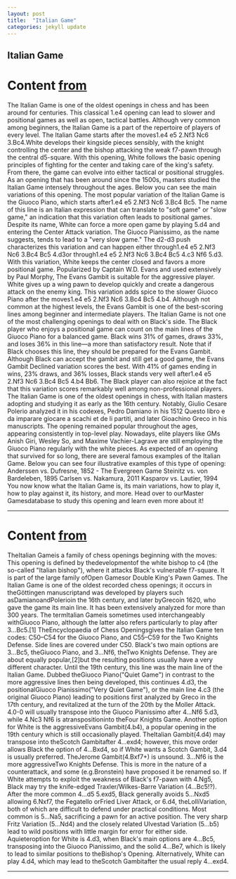 ```yaml
---
layout: post
title:  "Italian Game"
categories: jekyll update
---
```


## Italian Game
# Content [from](https://www.chess.com/openings/Italian-Game)
The Italian Game is one of the oldest openings in chess and has been around for centuries. This classical 1.e4 opening can lead to slower and positional games as well as open, tactical battles. Although very common among beginners, the Italian Game is a part of the repertoire of players of every level.
The Italian Game starts after the moves1.e4 e5 2.Nf3 Nc6 3.Bc4.White develops their kingside pieces sensibly, with the knight controlling the center and the bishop attacking the weak f7-pawn through the central d5-square.
With this opening, White follows the basic opening principles of fighting for the center and taking care of the king's safety. From there, the game can evolve into either tactical or positional struggles.
As an opening that has been around since the 1500s, masters studied the Italian Game intensely throughout the ages. Below you can see the main variations of this opening.
The most popular variation of the Italian Game is the Giuoco Piano, which starts after1.e4 e5 2.Nf3 Nc6 3.Bc4 Bc5. The name of this line is an Italian expression that can translate to "soft game" or "slow game," an indication that this variation often leads to positional games. Despite its name, White can force a more open game by playing 5.d4 and entering the Center Attack variation.
The Giuoco Pianissimo, as the name suggests, tends to lead to a "very slow game." The d2-d3 push characterizes this variation and can happen either through1.e4 e5 2.Nf3 Nc6 3.Bc4 Bc5 4.d3or through1.e4 e5 2.Nf3 Nc6 3.Bc4 Bc5 4.c3 Nf6 5.d3. With this variation, White keeps the center closed and favors a more positional game.
Popularized by Captain W.D. Evans and used extensively by Paul Morphy, The Evans Gambit is suitable for the aggressive player. White gives up a wing pawn to develop quickly and create a dangerous attack on the enemy king. This variation adds spice to the slower Giuoco Piano after the moves1.e4 e5 2.Nf3 Nc6 3.Bc4 Bc5 4.b4. Although not common at the highest levels, the Evans Gambit is one of the best-scoring lines among beginner and intermediate players.
The Italian Game is not one of the most challenging openings to deal with on Black's side.
The Black player who enjoys a positional game can count on the main lines of the Giuoco Piano for a balanced game. Black wins 31% of games, draws 33%, and loses 36% in this line—a more than satisfactory result. Note that if Black chooses this line, they should be prepared for the Evans Gambit.
Although Black can accept the gambit and still get a good game, the Evans Gambit Declined variation scores the best. With 41% of games ending in wins, 23% draws, and 36% losses, Black stands very well after1.e4 e5 2.Nf3 Nc6 3.Bc4 Bc5 4.b4 Bb6. The Black player can also rejoice at the fact that this variation scores remarkably well among non-professional players.
The Italian Game is one of the oldest openings in chess, with Italian masters adopting and studying it as early as the 16th century. Notably, Giulio Cesare Polerio analyzed it in his codexes, Pedro Damiano in his 1512 Questo libro e da imparare giocare a scachi et de li partiti, and later Gioachino Greco in his manuscripts.
The opening remained popular throughout the ages, appearing consistently in top-level play. Nowadays, elite players like GMs Anish Giri, Wesley So, and Maxime Vachier-Lagrave are still employing the Giuoco Piano regularly with the white pieces.
As expected of an opening that survived for so long, there are several famous examples of the Italian Game. Below you can see four illustrative examples of this type of opening:
Anderssen vs. Dufresne, 1852 - The Evergreen Game
Steinitz vs. von Bardeleben, 1895
Carlsen vs. Nakamura, 2011
Kasparov vs. Lautier, 1994
You now know what the Italian Game is, its main variations, how to play it, how to play against it, its history, and more. Head over to ourMaster Gamesdatabase to study this opening and learn even more about it!

---

# Content [from](https://en.wikipedia.org/wiki/Italian_Game)
TheItalian Gameis a family of chess openings beginning with the moves:
This opening is defined by thedevelopmentof the white bishop to c4 (the so-called "Italian bishop"), where it attacks Black's vulnerable f7-square. It is part of the large family ofOpen Gamesor Double King's Pawn Games.
The Italian Game is one of the oldest recorded chess openings; it occurs in theGöttingen manuscriptand was developed by players such asDamianoandPolerioin the 16th century, and later byGrecoin 1620, who gave the game its main line. It has been extensively analyzed for more than 300 years.
The termItalian Gameis sometimes used interchangeably withGiuoco Piano, although the latter also refers particularly to play after 3...Bc5.[1]
TheEncyclopaedia of Chess Openingsgives the Italian Game ten codes: C50–C54 for the Giuoco Piano, and C55–C59 for the Two Knights Defense. Side lines are covered under C50.
Black's two main options are 3...Bc5, theGiuoco Piano, and 3...Nf6, theTwo Knights Defense. They are about equally popular,[2]but the resulting positions usually have a very different character.
Until the 19th century, this line was the main line of the Italian Game. Dubbed theGiuoco Piano("Quiet Game") in contrast to the more aggressive lines then being developed, this continues 4.d3, the positionalGiuoco Pianissimo("Very Quiet Game"), or the main line 4.c3 (the original Giuoco Piano) leading to positions first analyzed by Greco in the 17th century, and revitalized at the turn of the 20th by the Moller Attack. 4.0-0 will usually transpose into the Giuoco Pianissimo after 4...Nf6 5.d3, while 4.Nc3 Nf6 is atranspositioninto theFour Knights Game.
Another option for White is the aggressiveEvans Gambit(4.b4), a popular opening in the 19th century which is still occasionally played. TheItalian Gambit(4.d4) may transpose into theScotch Gambitafter 4...exd4; however, this move order allows Black the option of 4...Bxd4, so if White wants a Scotch Gambit, 3.d4 is usually preferred. TheJerome Gambit(4.Bxf7+) is unsound.
3...Nf6 is the more aggressiveTwo Knights Defense. This is more in the nature of a counterattack, and some (e.g.Bronstein) have proposed it be renamed so.
If White attempts to exploit the weakness of Black's f7-pawn with 4.Ng5, Black may try the knife-edged Traxler/Wilkes-Barre Variation (4...Bc5!?). After the more common 4...d5 5.exd5, Black generally avoids 5...Nxd5 allowing 6.Nxf7, the Fegatello orFried Liver Attack, or 6.d4, theLolliVariation, both of which are difficult to defend under practical conditions. Most common is 5...Na5, sacrificing a pawn for an active position. The very sharp Fritz Variation (5...Nd4) and the closely related Ulvestad Variation (5...b5) lead to wild positions with little margin for error for either side.
Aquieteroption for White is 4.d3, when Black's main options are 4...Bc5, transposing into the Giuoco Pianissimo, and the solid 4...Be7, which is likely to lead to similar positions to theBishop's Opening.
Alternatively, White can play 4.d4, which may lead to theScotch Gambitafter the usual reply 4...exd4.

---

